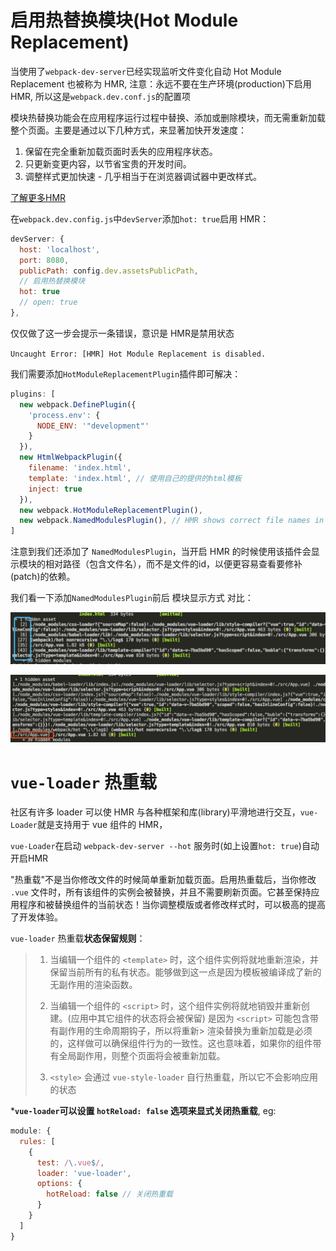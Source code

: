 启用热替换模块(Hot Module Replacement)
========

<!-- 可以发现现在我们对模块进行 -->
当使用了`webpack-dev-server`已经实现监听文件变化自动
Hot Module Replacement 也被称为 HMR, 注意：永远不要在生产环境(production)下启用 HMR, 所以这是`webpack.dev.conf.js`的配置项

模块热替换功能会在应用程序运行过程中替换、添加或删除模块，而无需重新加载整个页面。主要是通过以下几种方式，来显著加快开发速度：

1. 保留在完全重新加载页面时丢失的应用程序状态。
2. 只更新变更内容，以节省宝贵的开发时间。
3. 调整样式更加快速 - 几乎相当于在浏览器调试器中更改样式。

[了解更多HMR](https://doc.webpack-china.org/concepts/hot-module-replacement)

在`webpack.dev.config.js`中`devServer`添加`hot: true`启用 HMR：

``` js
devServer: {
  host: 'localhost',
  port: 8080,
  publicPath: config.dev.assetsPublicPath,
  // 启用热替换模块
  hot: true
  // open: true
},
```
仅仅做了这一步会提示一条错误，意识是 HMR是禁用状态

`Uncaught Error: [HMR] Hot Module Replacement is disabled.`

我们需要添加`HotModuleReplacementPlugin`插件即可解决：

``` js
plugins: [
  new webpack.DefinePlugin({
    'process.env': {
      NODE_ENV: '"development"'
    }
  }),
  new HtmlWebpackPlugin({
    filename: 'index.html',
    template: 'index.html', // 使用自己的提供的html模板
    inject: true
  }),
  new webpack.HotModuleReplacementPlugin(),
  new webpack.NamedModulesPlugin(), // HMR shows correct file names in console on update.
]
```

注意到我们还添加了 `NamedModulesPlugin`，当开启 HMR 的时候使用该插件会显示模块的相对路径（包含文件名），而不是文件的id，以便更容易查看要修补(patch)的依赖。

我们看一下添加`NamedModulesPlugin`前后 模块显示方式 对比：

![未使用NamedModulesPlugin，仅显示模块id](./images/NamedModulesPlugin-01.jpeg)

![使用了NamedModulesPlugin，显示模块相对路径](./images/NamedModulesPlugin-02.jpeg)

# `vue-loader` 热重载

社区有许多 loader 可以使 HMR 与各种框架和库(library)平滑地进行交互，`vue-Loader`就是支持用于 vue 组件的 HMR，

`vue-Loader`在启动 `webpack-dev-server --hot` 服务时(如上设置`hot: true`)自动开启HMR

"热重载"不是当你修改文件的时候简单重新加载页面。启用热重载后，当你修改 `.vue` 文件时，所有该组件的实例会被替换，并且不需要刷新页面。它甚至保持应用程序和被替换组件的当前状态！当你调整模版或者修改样式时，可以极高的提高了开发体验。

`vue-loader` 热重载**状态保留规则**：

> 1. 当编辑一个组件的 `<template>` 时，这个组件实例将就地重新渲染，并保留当前所有的私有状态。能够做到这一点是因为模板被编译成了新的无副作用的渲染函数。
>
> 2. 当编辑一个组件的 `<script>` 时，这个组件实例将就地销毁并重新创建。(应用中其它组件的状态将会被保留) 是因为 `<script>` 可能包含带有副作用的生命周期钩子，所以将重新> 渲染替换为重新加载是必须的，这样做可以确保组件行为的一致性。这也意味着，如果你的组件带有全局副作用，则整个页面将会被重新加载。
>
> 3. `<style>` 会通过 `vue-style-loader` 自行热重载，所以它不会影响应用的状态

***`vue-loader`可以设置 `hotReload: false` 选项来显式关闭热重载**, eg: 

``` js
module: {
  rules: [
    {
      test: /\.vue$/,
      loader: 'vue-loader',
      options: {
        hotReload: false // 关闭热重载
      }
    }
  ]
}
```